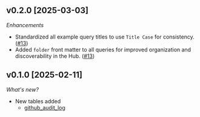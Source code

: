 ## v0.2.0 [2025-03-03]

_Enhancements_

- Standardized all example query titles to use `Title Case` for consistency. ([#13](https://github.com/turbot/tailpipe-plugin-github/pull/13))
- Added `folder` front matter to all queries for improved organization and discoverability in the Hub. ([#13](https://github.com/turbot/tailpipe-plugin-github/pull/13))

## v0.1.0 [2025-02-11]

_What's new?_

- New tables added
  - [github_audit_log](https://hub.tailpipe.io/plugins/turbot/github/tables/github_audit_log)
